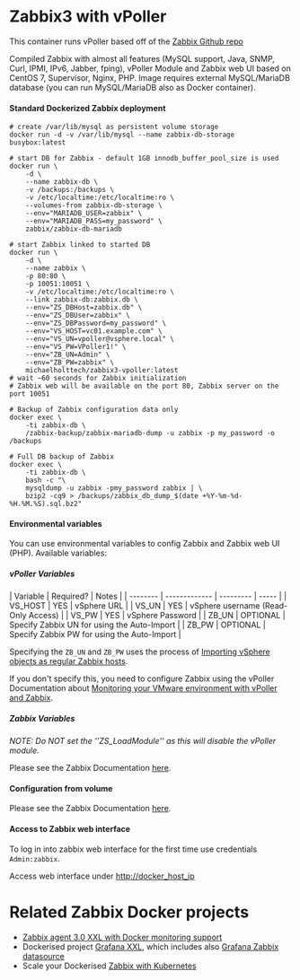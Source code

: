 Zabbix3 with vPoller
============================

This container runs vPoller based off of the [Zabbix Github repo](https://github.com/zabbix/zabbix-community-docker)

Compiled Zabbix with almost all features (MySQL support, Java, SNMP,
Curl, IPMI, IPv6, Jabber, fping), vPoller Module and Zabbix web UI based on CentOS 7,
Supervisor, Nginx, PHP. Image requires external MySQL/MariaDB database (you can
run MySQL/MariaDB also as Docker container).

#### Standard Dockerized Zabbix deployment

```
# create /var/lib/mysql as persistent volume storage
docker run -d -v /var/lib/mysql --name zabbix-db-storage busybox:latest

# start DB for Zabbix - default 1GB innodb_buffer_pool_size is used
docker run \
    -d \
    --name zabbix-db \
    -v /backups:/backups \
    -v /etc/localtime:/etc/localtime:ro \
    --volumes-from zabbix-db-storage \
    --env="MARIADB_USER=zabbix" \
    --env="MARIADB_PASS=my_password" \
    zabbix/zabbix-db-mariadb

# start Zabbix linked to started DB
docker run \
    -d \
    --name zabbix \
    -p 80:80 \
    -p 10051:10051 \
    -v /etc/localtime:/etc/localtime:ro \
    --link zabbix-db:zabbix.db \
    --env="ZS_DBHost=zabbix.db" \
    --env="ZS_DBUser=zabbix" \
    --env="ZS_DBPassword=my_password" \
    --env="VS_HOST=vc01.example.com" \
    --env="VS_UN=vpoller@vsphere.local" \
    --env="VS_PW=VPoller1!" \
    --env="ZB_UN=Admin" \
    --env="ZB_PW=zabbix" \
    michaelholttech/zabbix3-vpoller:latest
# wait ~60 seconds for Zabbix initialization
# Zabbix web will be available on the port 80, Zabbix server on the port 10051

# Backup of Zabbix configuration data only
docker exec \
    -ti zabbix-db \
    /zabbix-backup/zabbix-mariadb-dump -u zabbix -p my_password -o /backups

# Full DB backup of Zabbix
docker exec \
    -ti zabbix-db \
    bash -c "\
    mysqldump -u zabbix -pmy_password zabbix | \
    bzip2 -cq9 > /backups/zabbix_db_dump_$(date +%Y-%m-%d-%H.%M.%S).sql.bz2"
```

#### Environmental variables
You can use environmental variables to config Zabbix and Zabbix web UI (PHP). Available
variables:

##### vPoller Variables

| Variable | Required? | Notes |
| -------- | ------------- | --------- | ----- |
| VS_HOST | YES | vSphere URL |
| VS_UN | YES | vSphere username (Read-Only Access) |
| VS_PW | YES | vSphere Password |
| ZB_UN | OPTIONAL | Specify Zabbix UN for using the Auto-Import |
| ZB_PW | OPTIONAL | Specify Zabbix PW for using the Auto-Import |

Specifying the ``ZB_UN`` and ``ZB_PW`` uses the process of [Importing vSphere objects as regular Zabbix hosts](http://vpoller.readthedocs.org/en/latest/vpoller-zabbix.html#importing-vsphere-objects-as-regular-zabbix-hosts).

If you don't specify this, you need to configure Zabbix using the vPoller Documentation about [Monitoring your VMware environment with vPoller and Zabbix](http://vpoller.readthedocs.org/en/latest/vpoller-zabbix.html#monitoring-your-vmware-environment-with-vpoller-and-zabbix).

##### Zabbix Variables

*NOTE: Do NOT set the ''ZS_LoadModule'' as this will disable the vPoller module.*

Please see the Zabbix Documentation [here](https://github.com/zabbix/zabbix-community-docker/tree/master/Dockerfile/zabbix-3.0#environmental-variables).

#### Configuration from volume

Please see the Zabbix Documentation [here](https://github.com/zabbix/zabbix-community-docker/tree/master/Dockerfile/zabbix-3.0#configuration-from-volume).


#### Access to Zabbix web interface
To log in into zabbix web interface for the first time use credentials
`Admin:zabbix`.

Access web interface under [http://docker_host_ip]()

Related Zabbix Docker projects
==============================

* [Zabbix agent 3.0 XXL with Docker monitoring support](https://github.com/monitoringartist/zabbix-agent-xxl)
* Dockerised project [Grafana XXL](https://github.com/monitoringartist/grafana-xxl), which includes also [Grafana Zabbix datasource](https://github.com/alexanderzobnin/grafana-zabbix)
* Scale your Dockerised [Zabbix with Kubernetes](https://github.com/monitoringartist/kubernetes-zabbix)
